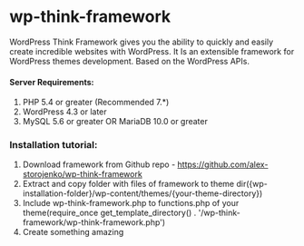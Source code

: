 # wp-think-framework

WordPress Think Framework gives you the ability to quickly and easily create incredible websites with WordPress. It Is an extensible framework for WordPress themes development. Based on the WordPress APIs.

#### Server Requirements:

1. PHP 5.4 or greater (Recommended 7.*)
2. WordPress 4.3 or later
3. MySQL 5.6 or greater OR MariaDB 10.0 or greater

### Installation tutorial:

1. Download framework from Github repo - https://github.com/alex-storojenko/wp-think-framework
2. Extract and copy folder with files of framework to theme dir({wp-installation-folder}/wp-content/themes/{your-theme-directory})
3. Include wp-think-framework.php to functions.php of your theme(require_once get_template_directory() . '/wp-think-framework/wp-think-framework.php')
4. Create something amazing